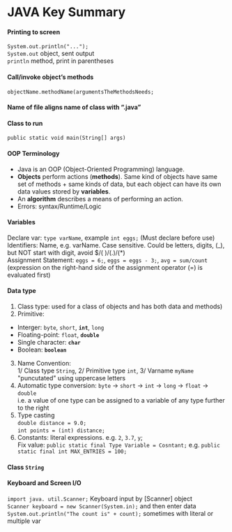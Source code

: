 # JAVA Key Summary

#### Printing to screen
`System.out.println("...");`   
`System.out` object, sent output  
`println` method, print in parentheses

#### Call/invoke object’s methods
`objectName.methodName(argumentsTheMethodsNeeds;`

#### Name of file aligns name of class with “.java”
#### Class to run
`public static void main(String[] args)`

#### OOP Terminology
- Java is an OOP (Object-Oriented Programming) language.
- **Objects** perform actions (**methods**). Same kind of objects have same set of methods + same kinds of data, but each object can have its own data values stored by **variables**. 
- An **algorithm** describes a means of performing an action.
- Errors: syntax/Runtime/Logic<br>
#### Variables
Declare var: `type varName`, example `int eggs;` (Must declare before use)<br>
Identifiers: Name, e.g. varName. Case sensitive. Could be letters, digits, (_), but NOT start with digit, avoid $/( )/(.)/(*) <br>
Assignment Statement: `eggs = 6;`, `eggs = eggs - 3;`, `avg = sum/count` (expression on the right-hand side of the assignment operator (=) is evaluated first)<br>

#### Data type
1. Class type: used for a class of objects and has both data and methods)<br>
2. Primitive: 
  - Interger: `byte`, `short`, **`int`**, `long`
  - Floating-point: `float`, **`double`**
  - Single character: **`char`**
  - Boolean: **`boolean`**
3. Name Convention:<br>
1/ Class type `String`, 2/ Primitive type `int`, 3/ Varname `myName` "puncutated" using uppercase letters<br>
4. Automatic type conversion:
  `byte` -> `short` -> `int` -> `long` -> `float` -> `double` <br>
  i.e. a value of one type can be assigned to a variable of any type further to the right
5. Type casting <br>
  `double distance = 9.0;` <br>
  `int points = (int) distance;`
6. Constants: literal expressions. e.g. `2`, `3.7`, `y`; <br>
Fix value: `public static final Type Variable = Cosntant;` e.g. `public static final int MAX_ENTRIES = 100;` <br>

#### Class `String`<br>

#### Keyboard and Screen I/O
`import java. util.Scanner;` Keyboard input by [Scanner] object <br>
`Scanner keyboard = new Scanner(System.in);` and then enter data <br>
`System.out.println("The count is" + count);` sometimes with literal or multiple var <br>




